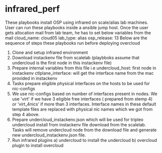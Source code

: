 # infrared_perf
These playbooks install OSP using infrared on scale/alias lab machines. User can run these playbooks inside a ansible jump host.
Once the user gets allocation mail from lab team, he has to set below variables from the mail
cloud_name: cloud05
lab_type: alias
osp_release: 13
Below are the sequence of steps these playbooks run before deploying overcloud
1) Clone and setup infrared environment
2) Download instackenv file from scalelab (playbboks assume that undercloud is the first node in this instackenv file)
3) Prepare internal variables from this file i.e
   undercloud_host: first node in instackenv
   ctlplane_interface: will get the interface name from the mac provided in instackenv
4) Tasks prepare eligible physical interfaces on the hosts to be used for nic-configs
5) We use nic-configs based on number of interfaces present in nodes.
   We use 'virt' if we have 3 eligible free interfaces ( prepared from stemp 4)
   or 'virt_4nics' if more than 3 interfaces.
   Interface names in these default template files are replaced with physical nic names which we got from step 4 above.
6) Prepare undercloud_instackenv.json which will be used for tripleo undercloud install from instackenv file download from the scalelab.
   Tasks will remove undercloud node from the download file and generate new undercloud_instackenv.json file.
7) Run infrared plugins
   a) undercloud to install the undercloud
   b) overcloud plugin to install overcloud
